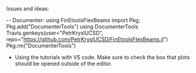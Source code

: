 
Issues and ideas:

-- Documenter:
using FinEtoolsFlexBeams
import Pkg; Pkg.add("DocumenterTools")
using DocumenterTools
Travis.genkeys(user="PetrKryslUCSD", repo="https://github.com/PetrKryslUCSD/FinEtoolsFlexBeams.jl")
Pkg.rm("DocumenterTools")

- Using the tutorials with VS code. Make sure to check the box that plots should be opened outside of the editor.


